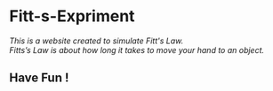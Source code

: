 # Fitt-s-Expriment
*This is a website created to simulate Fitt's Law.* <br/>
*Fitts’s Law is about how long it takes to move your hand to an object.* <br/>
## Have Fun !
